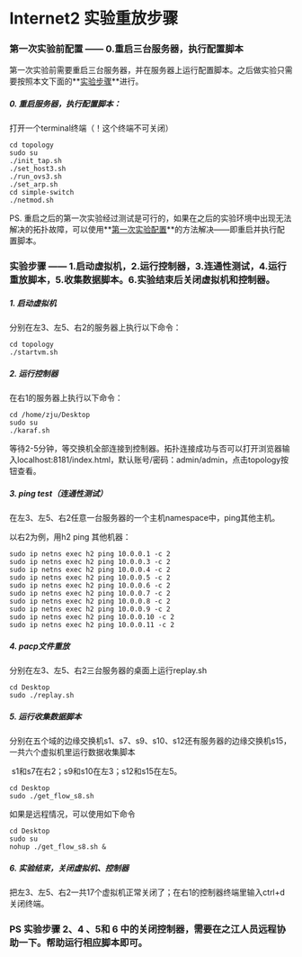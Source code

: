 # Internet2 实验重放步骤

### 第一次实验前配置 —— 0.重启三台服务器，执行配置脚本

第一次实验前需要重启三台服务器，并在服务器上运行配置脚本。之后做实验只需要按照本文下面的**<u>实验步骤</u>**进行。

##### 0. 重启服务器，执行配置脚本：

打开一个terminal终端（！这个终端不可关闭）

```shell
cd topology
sudo su
./init_tap.sh
./set_host3.sh
./run_ovs3.sh
./set_arp.sh
cd simple-switch
./netmod.sh
```

PS. 重启之后的第一次实验经过测试是可行的，如果在之后的实验环境中出现无法解决的拓扑故障，可以使用**<u>第一次实验配置</u>**的方法解决——即重启并执行配置脚本。

### 实验步骤 —— 1.启动虚拟机，2.运行控制器，3.连通性测试，4.运行重放脚本，5.收集数据脚本。6.实验结束后关闭虚拟机和控制器。

##### 1. 启动虚拟机

分别在左3、左5、右2的服务器上执行以下命令：

```shell
cd topology
./startvm.sh
```

##### 2. 运行控制器

在右1的服务器上执行以下命令：

```shell
cd /home/zju/Desktop
sudo su
./karaf.sh
```

等待2-5分钟，等交换机全部连接到控制器。拓扑连接成功与否可以打开浏览器输入localhost:8181/index.html，默认账号/密码：admin/admin，点击topology按钮查看。

##### 3. ping test（连通性测试）

在左3、左5、右2任意一台服务器的一个主机namespace中，ping其他主机。

以右2为例，用h2 ping 其他机器：

```shell
sudo ip netns exec h2 ping 10.0.0.1 -c 2
sudo ip netns exec h2 ping 10.0.0.3 -c 2
sudo ip netns exec h2 ping 10.0.0.4 -c 2
sudo ip netns exec h2 ping 10.0.0.5 -c 2
sudo ip netns exec h2 ping 10.0.0.6 -c 2
sudo ip netns exec h2 ping 10.0.0.7 -c 2
sudo ip netns exec h2 ping 10.0.0.8 -c 2
sudo ip netns exec h2 ping 10.0.0.9 -c 2
sudo ip netns exec h2 ping 10.0.0.10 -c 2
sudo ip netns exec h2 ping 10.0.0.11 -c 2
```

##### 4. pacp文件重放 

分别在左3、左5、右2三台服务器的桌面上运行replay.sh

```shell
cd Desktop
sudo ./replay.sh
```

##### 5. 运行收集数据脚本

分别在五个域的边缘交换机s1、s7、s9、s10、s12还有服务器的边缘交换机s15，一共六个虚拟机里运行数据收集脚本

​	s1和s7在右2；s9和s10在左3；s12和s15在左5。

```shell
cd Desktop
sudo ./get_flow_s8.sh
```

如果是远程情况，可以使用如下命令

```shell
cd Desktop
sudo su
nohup ./get_flow_s8.sh &
```



##### 6.  实验结束，关闭虚拟机、控制器

把左3、左5、右2一共17个虚拟机正常关闭了；在右1的控制器终端里输入ctrl+d关闭终端。



### PS 实验步骤 2、4 、5和 6 中的关闭控制器，需要在之江人员远程协助一下。帮助运行相应脚本即可。
